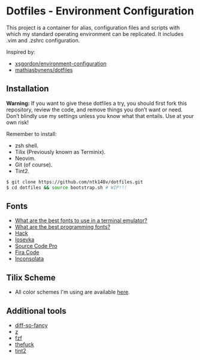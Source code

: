 # Dotfiles - Environment Configuration

This project is a container for alias, configuration files and scripts with
which my standard operating environment can be replicated. It includes .vim
and .zshrc configuration.

Inspired by:
- [xsgordon/environment-configuration](https://github.com/xsgordon/environment-configuration)
- [mathiasbynens/dotfiles](https://github.com/mathiasbynens/dotfiles)

## Installation

**Warning:** If you want to give these dotfiles a try, you should first fork
this repository, review the code, and remove things you don’t want or need.
Don’t blindly use my settings unless you know what that entails. Use at your
own risk!

Remember to install:
* zsh shell.
* Tilix (Previously known as Terminix).
* Neovim.
* Git (of course).
* Tint2.

```zsh
$ git clone https://github.com/ntk148v/dotfiles.git
$ cd dotfiles && source bootstrap.sh # WIP!!!
```

## Fonts

* [What are the best fonts to use in a terminal emulator?](https://www.slant.co/topics/7014/~fonts-to-use-in-a-terminal-emulator)
* [What are the best programming fonts?](https://www.slant.co/topics/67/~best-programming-fonts)
* [Hack](https://github.com/source-foundry/Hack)
* [Iosevka](https://github.com/be5invis/Iosevka)
* [Source Code Pro](https://github.com/adobe-fonts/source-code-pro)
* [Fira Code](https://github.com/tonsky/FiraCode)
* [Inconsolata](https://github.com/google/fonts/tree/master/ofl/inconsolata)

## Tilix Scheme

* All color schemes I'm using are available [here](https://github.com/storm119/Tilix-Themes).

## Additional tools

* [diff-so-fancy](https://github.com/so-fancy/diff-so-fancy)
* [z](https://github.com/rupa/z)
* [fzf](https://github.com/junegunn/fzf)
* [thefuck](https://github.com/nvbn/thefuck)
* [tint2](https://gitlab.com/o9000/tint2)
